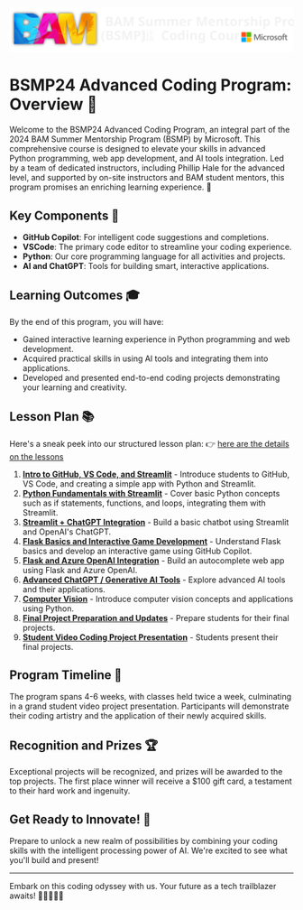 ![](../_media/bsmp_coders_banner_white.svg)

# BSMP24 Advanced Coding Program: Overview 🚀 
   
Welcome to the BSMP24 Advanced Coding Program, an integral part of the 2024 BAM Summer Mentorship Program (BSMP) by Microsoft. This comprehensive course is designed to elevate your skills in advanced Python programming, web app development, and AI tools integration. Led by a team of dedicated instructors, including Phillip Hale for the advanced level, and supported by on-site instructors and BAM student mentors, this program promises an enriching learning experience. 🌟  
   
## Key Components 🔧  
   
- **GitHub Copilot**: For intelligent code suggestions and completions.  
- **VSCode**: The primary code editor to streamline your coding experience.  
- **Python**: Our core programming language for all activities and projects.  
- **AI and ChatGPT**: Tools for building smart, interactive applications.  
   
## Learning Outcomes 🎓  
   
By the end of this program, you will have:  
   
- Gained interactive learning experience in Python programming and web development.  
- Acquired practical skills in using AI tools and integrating them into applications.  
- Developed and presented end-to-end coding projects demonstrating your learning and creativity.  
   
## Lesson Plan 📚  

Here's a sneak peek into our structured lesson plan: 👉 [here are the details on the lessons](/lessons/lesson_summary.md)

1. [**Intro to GitHub, VS Code, and Streamlit**](/lessons/lesson1/lesson1.md) - Introduce students to GitHub, VS Code, and creating a simple app with Python and Streamlit.
2. [**Python Fundamentals with Streamlit**](/lessons/lesson2/lesson2.md) - Cover basic Python concepts such as if statements, functions, and loops, integrating them with Streamlit.
3. [**Streamlit + ChatGPT Integration**](/lessons/lesson3/lesson3.md) - Build a basic chatbot using Streamlit and OpenAI's ChatGPT.
4. [**Flask Basics and Interactive Game Development**](/lessons/lesson4/lesson4_early.md) - Understand Flask basics and develop an interactive game using GitHub Copilot.
5. [**Flask and Azure OpenAI Integration**](/lessons/lesson5/lesson5_early.md) - Build an autocomplete web app using Flask and Azure OpenAI.
6. [**Advanced ChatGPT / Generative AI Tools**](/lessons/lesson6/lesson6_early.md) - Explore advanced AI tools and their applications.
7. [**Computer Vision**](/lessons/lesson7/lesson7_early.md) - Introduce computer vision concepts and applications using Python.
8. [**Final Project Preparation and Updates**](/lessons/student_video_project/README_early.md) - Prepare students for their final projects.
9. [**Student Video Coding Project Presentation**](/lessons/student_video_project/final_projects.md) - Students present their final projects. 

## Program Timeline 📅  
The program spans 4-6 weeks, with classes held twice a week, culminating in a grand student video project presentation. Participants will demonstrate their coding artistry and the application of their newly acquired skills.

## Recognition and Prizes 🏆  
Exceptional projects will be recognized, and prizes will be awarded to the top projects. The first place winner will receive a $100 gift card, a testament to their hard work and ingenuity.  

## Get Ready to Innovate! 🚀  

Prepare to unlock a new realm of possibilities by combining your coding skills with the intelligent processing power of AI. We're excited to see what you'll build and present!  

-----

Embark on this coding odyssey with us. Your future as a tech trailblazer awaits! 🌟👩‍💻👨‍💻
   
